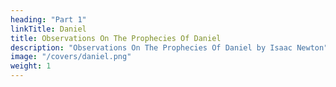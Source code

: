 ```yaml
---
heading: "Part 1"
linkTitle: Daniel
title: Observations On The Prophecies Of Daniel
description: "Observations On The Prophecies Of Daniel by Isaac Newton"
image: "/covers/daniel.png"
weight: 1
---
```


